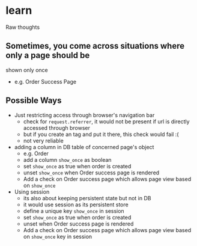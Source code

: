 learn
=====

Raw thoughts

## Sometimes, you come across situations where only a page should be
 shown only once
- e.g. Order Success Page

## Possible Ways
- Just restricting access through browser's navigation bar
  - check for `request.referrer`, it would not be present if url is
    directly accessed through browser
  - but if you create an <a> tag and put it there, this check would fail
    :(
  - not very reliable
- adding a column in DB table of concerned page's object
  - e.g. Order
  - add a column `show_once` as boolean
  - set `show_once` as true when order is created
  - unset `show_once` when Order success page is rendered
  - Add a check on Order success page which allows page view based on
    `show_once`
- Using session
  - its also about keeping persistent state but not in DB
  - it would use session as its persistent store
  - define a unique key `show_once` in session
  - set `show_once` as true when order is created
  - unset when Order success page is rendered
  - Add a check on Order success page which allows page view based on
    `show_once` key in session

